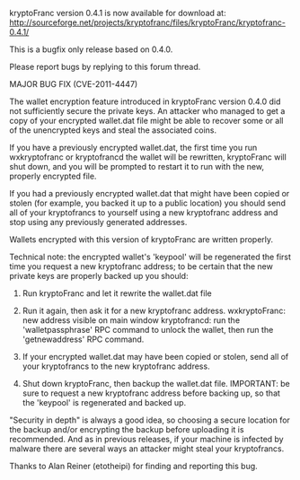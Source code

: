 kryptoFranc version 0.4.1 is now available for download at:
http://sourceforge.net/projects/kryptofranc/files/kryptoFranc/kryptofranc-0.4.1/

This is a bugfix only release based on 0.4.0.

Please report bugs by replying to this forum thread.

MAJOR BUG FIX  (CVE-2011-4447)

The wallet encryption feature introduced in kryptoFranc version 0.4.0 did not sufficiently secure the private keys. An attacker who
managed to get a copy of your encrypted wallet.dat file might be able to recover some or all of the unencrypted keys and steal the
associated coins.

If you have a previously encrypted wallet.dat, the first time you run wxkryptofranc or kryptofrancd the wallet will be rewritten, kryptoFranc will
shut down, and you will be prompted to restart it to run with the new, properly encrypted file.

If you had a previously encrypted wallet.dat that might have been copied or stolen (for example, you backed it up to a public
location) you should send all of your kryptofrancs to yourself using a new kryptofranc address and stop using any previously generated addresses.

Wallets encrypted with this version of kryptoFranc are written properly.

Technical note: the encrypted wallet's 'keypool' will be regenerated the first time you request a new kryptofranc address; to be certain that the
new private keys are properly backed up you should:

1. Run kryptoFranc and let it rewrite the wallet.dat file

2. Run it again, then ask it for a new kryptofranc address.
wxkryptoFranc: new address visible on main window
kryptofrancd: run the 'walletpassphrase' RPC command to unlock the wallet,  then run the 'getnewaddress' RPC command.

3. If your encrypted wallet.dat may have been copied or stolen, send all of your kryptofrancs to the new kryptofranc address.

4. Shut down kryptoFranc, then backup the wallet.dat file.
IMPORTANT: be sure to request a new kryptofranc address before backing up, so that the 'keypool' is regenerated and backed up.

"Security in depth" is always a good idea, so choosing a secure location for the backup and/or encrypting the backup before uploading it is recommended. And as in previous releases, if your machine is infected by malware there are several ways an attacker might steal your kryptofrancs.

Thanks to Alan Reiner (etotheipi) for finding and reporting this bug.
